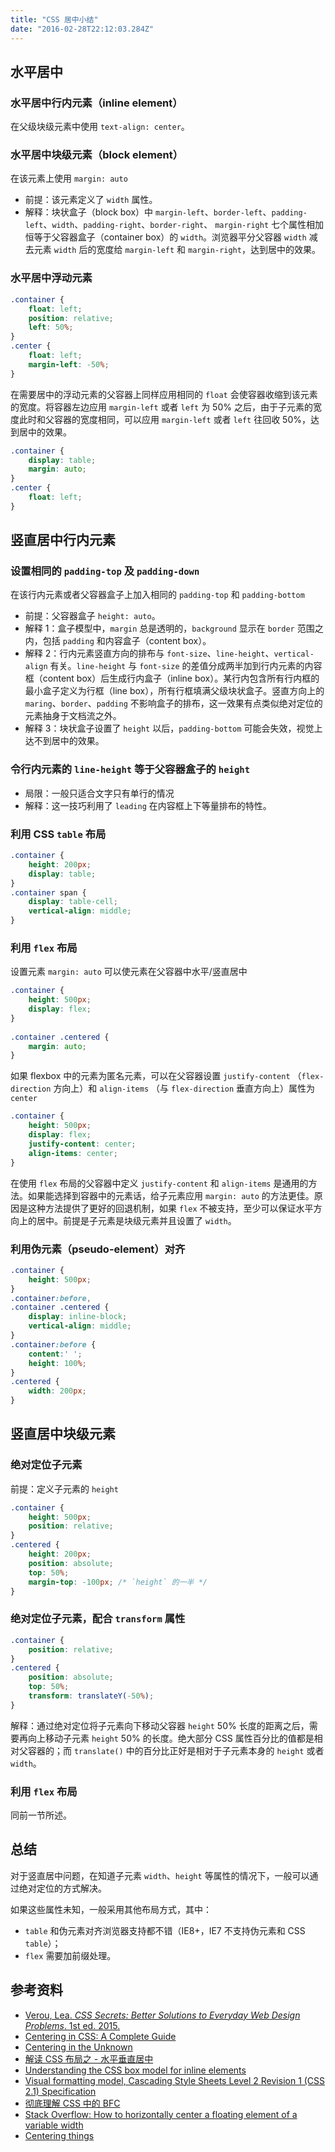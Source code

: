 ```yaml
---
title: "CSS 居中小结"
date: "2016-02-28T22:12:03.284Z"
---
```

 
水平居中
----------------------------------------
### 水平居中行内元素（inline element）
在父级块级元素中使用 `text-align: center`。
 
### 水平居中块级元素（block element）
在该元素上使用 `margin: auto`
 
* 前提：该元素定义了 `width` 属性。
* 解释：块状盒子（block box）中 `margin-left`、`border-left`、`padding-left`、`width`、`padding-right`、`border-right`、 `margin-right` 七个属性相加恒等于父容器盒子（container box）的 `width`。浏览器平分父容器 `width` 减去元素 `width` 后的宽度给 `margin-left` 和 `margin-right`，达到居中的效果。
 
### 水平居中浮动元素
```css
.container {
    float: left;
    position: relative;
    left: 50%;
}
.center {
    float: left;
    margin-left: -50%;
}
```
在需要居中的浮动元素的父容器上同样应用相同的 `float` 会使容器收缩到该元素的宽度。将容器左边应用 `margin-left` 或者 `left` 为 50% 之后，由于子元素的宽度此时和父容器的宽度相同，可以应用 `margin-left` 或者 `left` 往回收 50%，达到居中的效果。
```css
.container {
    display: table;
    margin: auto;
}
.center {
    float: left;
}
```
 
竖直居中行内元素
----------------------------------------
### 设置相同的 `padding-top` 及 `padding-down`
 
在该行内元素或者父容器盒子上加入相同的 `padding-top` 和 `padding-bottom`
 
* 前提：父容器盒子 `height: auto`。
* 解释 1：盒子模型中，`margin` 总是透明的，`background` 显示在 `border` 范围之内，包括 `padding` 和内容盒子（content box）。
* 解释 2：行内元素竖直方向的排布与 `font-size`、`line-height`、`vertical-align` 有关。`line-height` 与 `font-size` 的差值分成两半加到行内元素的内容框（content box）后生成行内盒子（inline box）。某行内包含所有行内框的最小盒子定义为行框（line box），所有行框填满父级块状盒子。竖直方向上的 `maring`、`border`、`padding` 不影响盒子的排布，这一效果有点类似绝对定位的元素抽身于文档流之外。
* 解释 3：块状盒子设置了 `height` 以后，`padding-bottom` 可能会失效，视觉上达不到居中的效果。
 
### 令行内元素的 `line-height` 等于父容器盒子的 `height`
 
* 局限：一般只适合文字只有单行的情况
* 解释：这一技巧利用了 `leading` 在内容框上下等量排布的特性。
 
### 利用 CSS `table` 布局
```css
.container {
    height: 200px;
    display: table;
}
.container span {
    display: table-cell;
    vertical-align: middle;
}
```

### 利用 `flex` 布局
设置元素 `margin: auto` 可以使元素在父容器中水平/竖直居中
```css
.container {
    height: 500px;
    display: flex;
}
 
.container .centered {
    margin: auto;
}
```
如果 flexbox 中的元素为匿名元素，可以在父容器设置 `justify-content` （`flex-direction` 方向上）和 `align-items` （与 `flex-direction` 垂直方向上）属性为 `center`
```css
.container {
    height: 500px;
    display: flex;
    justify-content: center;
    align-items: center;
}
```
在使用 `flex` 布局的父容器中定义 `justify-content` 和 `align-items` 是通用的方法。如果能选择到容器中的元素话，给子元素应用 `margin: auto` 的方法更佳。原因是这种方法提供了更好的回退机制，如果 `flex` 不被支持，至少可以保证水平方向上的居中。前提是子元素是块级元素并且设置了 `width`。
 
 
### 利用伪元素（pseudo-element）对齐
```css
.container {
    height: 500px;
}
.container:before,
.container .centered {
    display: inline-block;
    vertical-align: middle;
}
.container:before {
    content:' ';
    height: 100%;
}
.centered {
    width: 200px;
}
```
 
竖直居中块级元素
----------------------------------------
### 绝对定位子元素
 
前提：定义子元素的 `height`
```css
.container {
    height: 500px;
    position: relative;
}
.centered {
    height: 200px;
    position: absolute;
    top: 50%;
    margin-top: -100px; /* `height` 的一半 */
}
```
 
### 绝对定位子元素，配合 `transform` 属性
```css
.container {
    position: relative;
}
.centered {
    position: absolute;
    top: 50%;
    transform: translateY(-50%);
}
```
解释：通过绝对定位将子元素向下移动父容器 `height` 50% 长度的距离之后，需要再向上移动子元素 `height` 50% 的长度。绝大部分 CSS 属性百分比的值都是相对父容器的；而 `translate()` 中的百分比正好是相对于子元素本身的 `height` 或者 `width`。
 
 
### 利用 `flex` 布局
同前一节所述。
 
 
总结
----------------------------------------
对于竖直居中问题，在知道子元素 `width`、`height` 等属性的情况下，一般可以通过绝对定位的方式解决。
 
如果这些属性未知，一般采用其他布局方式，其中：
* `table` 和伪元素对齐浏览器支持都不错（IE8+，IE7 不支持伪元素和 CSS `table`）；
* `flex` 需要加前缀处理。
 
 
参考资料
----------------------------------------
* [Verou, Lea. _CSS Secrets: Better Solutions to Everyday Web Design Problems_. 1st ed. 2015.](http://lea.verou.me/)
* [Centering in CSS: A Complete Guide](https://css-tricks.com/centering-css-complete-guide/)
* [Centering in the Unknown](https://css-tricks.com/centering-in-the-unknown/)
* [解读 CSS 布局之 - 水平垂直居中](http://f2e.souche.com/blog/jie-du-cssbu-ju-zhi-shui-ping-chui-zhi-ju-zhong/)
* [Understanding the CSS box model for inline elements](https://hacks.mozilla.org/2015/03/understanding-inline-box-model/)
* [Visual formatting model, Cascading Style Sheets Level 2 Revision 1 (CSS 2.1) Specification](https://www.w3.org/TR/CSS2/visuren.html#inline-formatting)
* [彻底理解 CSS 中的 BFC](http://www.itkaoyan.cn/?p=709)
* [Stack Overflow: How to horizontally center a floating element of a variable width](http://stackoverflow.com/questions/1232096/how-to-horizontally-center-a-floating-element-of-a-variable-width)
* [Centering things](https://www.w3.org/Style/Examples/007/center.en.html)